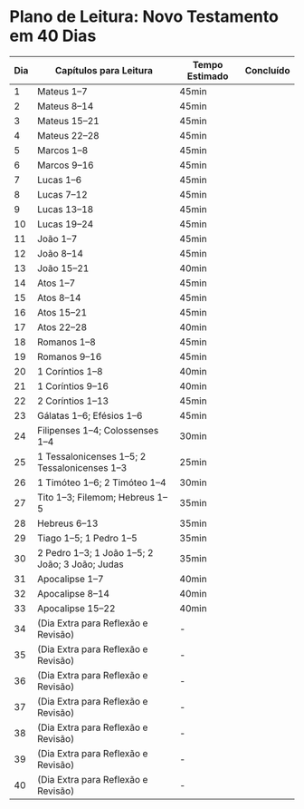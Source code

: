 # Plano de Leitura: Novo Testamento em 40 Dias

| Dia | Capítulos para Leitura                          | Tempo Estimado | Concluído |
|-----|-------------------------------------------------|----------------|-----------|
| 1   | Mateus 1–7                                      | 45min          |           |
| 2   | Mateus 8–14                                     | 45min          |           |
| 3   | Mateus 15–21                                    | 45min          |           |
| 4   | Mateus 22–28                                    | 45min          |           |
| 5   | Marcos 1–8                                      | 45min          |           |
| 6   | Marcos 9–16                                     | 45min          |           |
| 7   | Lucas 1–6                                       | 45min          |           |
| 8   | Lucas 7–12                                      | 45min          |           |
| 9   | Lucas 13–18                                     | 45min          |           |
| 10  | Lucas 19–24                                     | 45min          |           |
| 11  | João 1–7                                        | 45min          |           |
| 12  | João 8–14                                       | 45min          |           |
| 13  | João 15–21                                      | 40min          |           |
| 14  | Atos 1–7                                        | 45min          |           |
| 15  | Atos 8–14                                       | 45min          |           |
| 16  | Atos 15–21                                      | 45min          |           |
| 17  | Atos 22–28                                      | 40min          |           |
| 18  | Romanos 1–8                                     | 45min          |           |
| 19  | Romanos 9–16                                    | 45min          |           |
| 20  | 1 Coríntios 1–8                                 | 40min          |           |
| 21  | 1 Coríntios 9–16                                | 40min          |           |
| 22  | 2 Coríntios 1–13                                | 45min          |           |
| 23  | Gálatas 1–6; Efésios 1–6                        | 45min          |           |
| 24  | Filipenses 1–4; Colossenses 1–4                 | 30min          |           |
| 25  | 1 Tessalonicenses 1–5; 2 Tessalonicenses 1–3    | 25min          |           |
| 26  | 1 Timóteo 1–6; 2 Timóteo 1–4                    | 30min          |           |
| 27  | Tito 1–3; Filemom; Hebreus 1–5                  | 35min          |           |
| 28  | Hebreus 6–13                                    | 35min          |           |
| 29  | Tiago 1–5; 1 Pedro 1–5                          | 35min          |           |
| 30  | 2 Pedro 1–3; 1 João 1–5; 2 João; 3 João; Judas  | 35min          |           |
| 31  | Apocalipse 1–7                                  | 40min          |           |
| 32  | Apocalipse 8–14                                 | 40min          |           |
| 33  | Apocalipse 15–22                                | 40min          |           |
| 34  | (Dia Extra para Reflexão e Revisão)             | -              |           |
| 35  | (Dia Extra para Reflexão e Revisão)             | -              |           |
| 36  | (Dia Extra para Reflexão e Revisão)             | -              |           |
| 37  | (Dia Extra para Reflexão e Revisão)             | -              |           |
| 38  | (Dia Extra para Reflexão e Revisão)             | -              |           |
| 39  | (Dia Extra para Reflexão e Revisão)             | -              |           |
| 40  | (Dia Extra para Reflexão e Revisão)             | -              |           |
